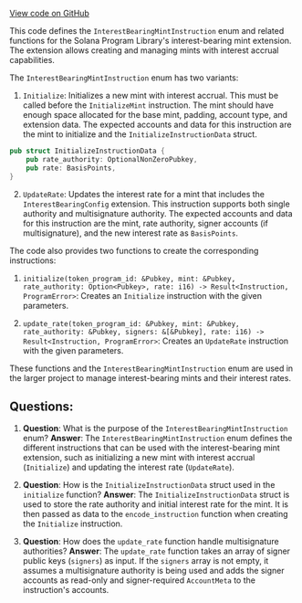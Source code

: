 [View code on GitHub](https://github.com/solana-labs/solana-program-library/token/program-2022/src/extension/interest_bearing_mint/instruction.rs)

This code defines the `InterestBearingMintInstruction` enum and related functions for the Solana Program Library's interest-bearing mint extension. The extension allows creating and managing mints with interest accrual capabilities.

The `InterestBearingMintInstruction` enum has two variants:

1. `Initialize`: Initializes a new mint with interest accrual. This must be called before the `InitializeMint` instruction. The mint should have enough space allocated for the base mint, padding, account type, and extension data. The expected accounts and data for this instruction are the mint to initialize and the `InitializeInstructionData` struct.

```rust
pub struct InitializeInstructionData {
    pub rate_authority: OptionalNonZeroPubkey,
    pub rate: BasisPoints,
}
```

2. `UpdateRate`: Updates the interest rate for a mint that includes the `InterestBearingConfig` extension. This instruction supports both single authority and multisignature authority. The expected accounts and data for this instruction are the mint, rate authority, signer accounts (if multisignature), and the new interest rate as `BasisPoints`.

The code also provides two functions to create the corresponding instructions:

1. `initialize(token_program_id: &Pubkey, mint: &Pubkey, rate_authority: Option<Pubkey>, rate: i16) -> Result<Instruction, ProgramError>`: Creates an `Initialize` instruction with the given parameters.

2. `update_rate(token_program_id: &Pubkey, mint: &Pubkey, rate_authority: &Pubkey, signers: &[&Pubkey], rate: i16) -> Result<Instruction, ProgramError>`: Creates an `UpdateRate` instruction with the given parameters.

These functions and the `InterestBearingMintInstruction` enum are used in the larger project to manage interest-bearing mints and their interest rates.
## Questions: 
 1. **Question**: What is the purpose of the `InterestBearingMintInstruction` enum?
   **Answer**: The `InterestBearingMintInstruction` enum defines the different instructions that can be used with the interest-bearing mint extension, such as initializing a new mint with interest accrual (`Initialize`) and updating the interest rate (`UpdateRate`).

2. **Question**: How is the `InitializeInstructionData` struct used in the `initialize` function?
   **Answer**: The `InitializeInstructionData` struct is used to store the rate authority and initial interest rate for the mint. It is then passed as data to the `encode_instruction` function when creating the `Initialize` instruction.

3. **Question**: How does the `update_rate` function handle multisignature authorities?
   **Answer**: The `update_rate` function takes an array of signer public keys (`signers`) as input. If the `signers` array is not empty, it assumes a multisignature authority is being used and adds the signer accounts as read-only and signer-required `AccountMeta` to the instruction's accounts.